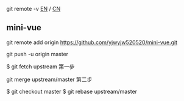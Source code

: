 git remote -v
[EN](README.md) / [CN](README.md)
## mini-vue

git remote add origin https://github.com/yjwyjw520520/mini-vue.git

git push -u origin master

$ git fetch upstream   第一步

git merge upstream/master  第二步


$ git checkout master
$ git rebase upstream/master
